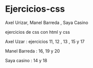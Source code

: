# Ejercicios-css
Axel Urizar, Manel Barreda , Saya Casino

ejercicios de css con html y css 

Axel Uzar : ejercicios 11, 12 , 13 , 15 y 17

Manel Barreda : 16, 19 y 20

Saya casino : 14 y 18


